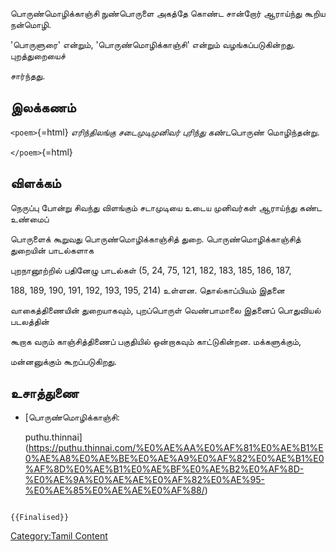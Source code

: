 பொருண்மொழிக்காஞ்சி நுண்பொருளை அகத்தே கொண்ட சான்றோர் ஆராய்ந்து கூறிய நன்மொழி.
\'பொருளுரை' என்றும், 'பொருண்மொழிக்காஞ்சி' என்றும் வழங்கப்படுகின்றது. புறத்துறையைச்
சார்ந்தது.

## இலக்கணம்

`<poem>`{=html} *எரிந்திலங்கு சடைமுடிமுனிவர் புரிந்து கண்ட*பொருண் மொழிந்தன்று.
`</poem>`{=html}

## விளக்கம்

நெருப்பு போன்று சிவந்து விளங்கும் சடாமுடியை உடைய முனிவர்கள் ஆராய்ந்து கண்ட உண்மைப்
பொருளைக் கூறுவது பொருண்மொழிக்காஞ்சித் துறை. பொருண்மொழிக்காஞ்சித் துறையின் பாடல்களாக
புறநானூற்றில் பதினேழு பாடல்கள் (5, 24, 75, 121, 182, 183, 185, 186, 187,
188, 189, 190, 191, 192, 193, 195, 214) உள்ளன. தொல்காப்பியம் இதனை
வாகைத்திணையின் துறையாகவும், புறப்பொருள் வெண்பாமாலை இதனைப் பொதுவியல் படலத்தின்
கூறாக வரும் காஞ்சித்திணைப் பகுதியில் ஒன்றாகவும் காட்டுகின்றன. மக்களுக்கும்,
மன்னனுக்கும் கூறப்படுகிறது.

## உசாத்துணை

-   [பொருண்மொழிக்காஞ்சி:
    puthu.thinnai](https://puthu.thinnai.com/%E0%AE%AA%E0%AF%81%E0%AE%B1%E0%AE%A8%E0%AE%BE%E0%AE%A9%E0%AF%82%E0%AE%B1%E0%AF%8D%E0%AE%B1%E0%AE%BF%E0%AE%B2%E0%AF%8D-%E0%AE%9A%E0%AE%AE%E0%AF%82%E0%AE%95-%E0%AE%85%E0%AE%AE%E0%AF%88/)

```{=mediawiki}
{{Finalised}}
```
[Category:Tamil Content](Category:Tamil_Content "wikilink")
